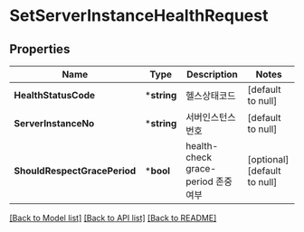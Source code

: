 # SetServerInstanceHealthRequest

## Properties
Name | Type | Description | Notes
------------ | ------------- | ------------- | -------------
**HealthStatusCode** | ***string** | 헬스상태코드 | [default to null]
**ServerInstanceNo** | ***string** | 서버인스턴스번호 | [default to null]
**ShouldRespectGracePeriod** | ***bool** | health-check grace-period 존중여부 | [optional] [default to null]

[[Back to Model list]](../README.md#documentation-for-models) [[Back to API list]](../README.md#documentation-for-api-endpoints) [[Back to README]](../README.md)


